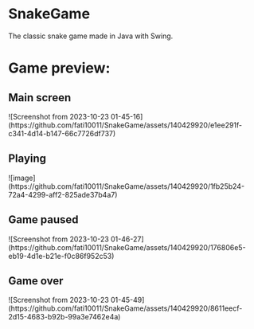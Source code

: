 # SnakeGame
The classic snake game made in Java with Swing.

<h1>Game preview:</h1>
<h2>Main screen</h2>
![Screenshot from 2023-10-23 01-45-16](https://github.com/fati10011/SnakeGame/assets/140429920/e1ee291f-c341-4d14-b147-66c7726df737)

<h2>Playing</h2>
![image](https://github.com/fati10011/SnakeGame/assets/140429920/1fb25b24-72a4-4299-aff2-825ade37b4a7)

<h2>Game paused</h2>
![Screenshot from 2023-10-23 01-46-27](https://github.com/fati10011/SnakeGame/assets/140429920/176806e5-eb19-4d1e-b21e-f0c86f952c53)

<h2>Game over</h2>
![Screenshot from 2023-10-23 01-45-49](https://github.com/fati10011/SnakeGame/assets/140429920/8611eecf-2d15-4683-b92b-99a3e7462e4a)
